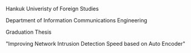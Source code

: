 Hankuk Univeristy of Foreign Studies

Department of Information Communications Engineering

Graduation Thesis

"Improving Network Intrusion Detection Speed based on Auto Encoder"
